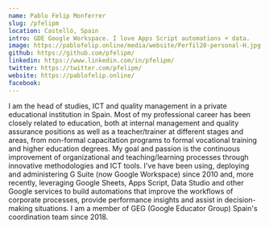 ```yaml
---
name: Pablo Felip Monferrer  
slug: /pfelipm  
location: Castelló, Spain  
intro: GDE Google Workspace. I love Apps Script automations + data.  
image: https://pablofelip.online/media/website/Perfil20-personal-H.jpg
github: https://github.com/pfelipm/  
linkedin: https://www.linkedin.com/in/pfelipm/  
twitter: https://twitter.com/pfelipm/  
website: https://pablofelip.online/  
facebook:
---
```


I am the head of studies, ICT and quality management in a private educational institution in Spain. Most of my professional career has been closely related to education, both at internal management and quality assurance positions as well as a teacher/trainer at different stages and areas, from non-formal capacitation programs to formal vocational training and higher education degrees. My goal and passion is the continuous improvement of organizational and teaching/learning processes through innovative methodologies and ICT tools. I've have been using, deploying and administering G Suite (now Google Workspace) since 2010 and, more recently, leveraging Google Sheets, Apps Script, Data Studio and other Google services to build automations that improve the workflows of corporate processes, provide performance insights and assist in decision-making situations. I am a member of GEG (Google Educator Group) Spain's coordination team since 2018.

